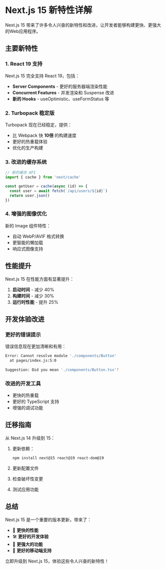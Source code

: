 # Next.js 15 新特性详解

Next.js 15 带来了许多令人兴奋的新特性和改进，让开发者能够构建更快、更强大的Web应用程序。

## 主要新特性

### 1. React 19 支持

Next.js 15 完全支持 React 19，包括：

- **Server Components** - 更好的服务器端渲染性能
- **Concurrent Features** - 并发渲染和 Suspense 改进
- **新的 Hooks** - useOptimistic、useFormStatus 等

### 2. Turbopack 稳定版

Turbopack 现在已经稳定，提供：

- 比 Webpack 快 **10倍** 的构建速度
- 更好的热重载体验
- 优化的生产构建

### 3. 改进的缓存系统

```javascript
// 新的缓存 API
import { cache } from 'next/cache'

const getUser = cache(async (id) => {
  const user = await fetch(`/api/users/${id}`)
  return user.json()
})
```

### 4. 增强的图像优化

新的 Image 组件特性：

- 自动 WebP/AVIF 格式转换
- 更智能的懒加载
- 响应式图像支持

## 性能提升

Next.js 15 在性能方面有显著提升：

1. **启动时间** - 减少 40%
2. **构建时间** - 减少 30%
3. **运行时性能** - 提升 25%

## 开发体验改进

### 更好的错误提示

错误信息现在更加清晰和有用：

```bash
Error: Cannot resolve module './components/Button'
  at pages/index.js:5:0
  
Suggestion: Did you mean './components/Button.tsx'?
```

### 改进的开发工具

- 更快的热重载
- 更好的 TypeScript 支持
- 增强的调试功能

## 迁移指南

从 Next.js 14 升级到 15：

1. 更新依赖：
   ```bash
   npm install next@15 react@19 react-dom@19
   ```

2. 更新配置文件
3. 检查破坏性变更
4. 测试应用功能

## 总结

Next.js 15 是一个重要的版本更新，带来了：

- 🚀 **更快的性能**
- 🛠️ **更好的开发体验**
- 🔧 **更强大的功能**
- 📱 **更好的移动端支持**

立即升级到 Next.js 15，体验这些令人兴奋的新特性！
